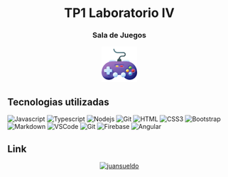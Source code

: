 <h1 align="center">TP1 Laboratorio IV</h1>
<h3 align="center">Sala de Juegos</h3>
<p align="center"><img  src="https://github.com/juansueldo/TP1_Labo_IV/blob/main/tp1_saladejuegos/src/assets/consola.png" width="80"></p>

<h2>Tecnologias utilizadas</h2>

![Javascript](https://img.shields.io/badge/Javascript-F0DB4F?style=for-the-badge&labelColor=black&logo=javascript&logoColor=F0DB4F)
![Typescript](https://img.shields.io/badge/Typescript-007acc?style=for-the-badge&labelColor=black&logo=typescript&logoColor=007acc)
![Nodejs](https://img.shields.io/badge/Nodejs-3C873A?style=for-the-badge&labelColor=black&logo=node.js&logoColor=3C873A)
![Git](https://camo.githubusercontent.com/bd2bd127c104ba5c98bb12c70801b075aee1f040009089510f69554300e7ff41/68747470733a2f2f696d672e736869656c64732e696f2f62616467652f4769742d4630353033323f7374796c653d666f722d7468652d6261646765266c6f676f3d676974266c6f676f436f6c6f723d7768697465)
![HTML](https://img.shields.io/badge/HTML5-E34F26?style=for-the-badge&logo=html5&logoColor=white)
![CSS3](https://img.shields.io/badge/CSS3-1572B6?style=for-the-badge&logo=css3&logoColor=white)
![Bootstrap](https://img.shields.io/badge/Bootstrap-563D7C?style=for-the-badge&logo=bootstrap&logoColor=white)
![Markdown](https://img.shields.io/badge/Markdown-000000?style=for-the-badge&logo=markdown&logoColor=white)
![VSCode](https://img.shields.io/badge/Visual_Studio-0078d7?style=for-the-badge&logo=visual%20studio&logoColor=white)
![Git](https://img.shields.io/badge/Git-F05032?style=for-the-badge&logo=git&logoColor=white)
![Firebase](https://img.shields.io/badge/firebase-ffcc30?style=for-the-badge&labelColor=black&logo=firebase&logoColor=ffcc30)
![Angular](https://img.shields.io/badge/angular-dd0031?style=for-the-badge&labelColor=black&logo=angular&logoColor=dd0031)

<h2>Link</h2>
<p align="center">
  <a  href="https://juansueldo-tp1-laboiv.netlify.app/" target="_blank">
    <img src="https://img.shields.io/badge/Website-0077B5?style=for-the-badge&logo=website&logoColor=white" alt="juansueldo"/>
  </a>
</p>

